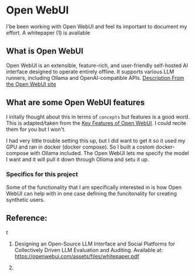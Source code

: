 # Open WebUI

I'be been working with Open WebUI and feel its important to document my effort. A whitepaper (1) is available 

## What is Open WebUI
Open WebUI is an extensible, feature-rich, and user-friendly self-hosted AI interface designed to operate entirely offline. It supports various LLM runners, including Ollama and OpenAI-compatible APIs. [Description From the Open WebUI site](https://docs.openwebui.com/)

## What are some Open WebUI features

I initally thought about this in terms of `concepts` but features is a good word.  This is adapted/taken from the [Key Features of Open WebUI](https://docs.openwebui.com/features/). I could recite them for you but I won't. 

I had very little trouble setting this up, but I did want to get it so it used my GPU and ran in docker (docker compose).  So I built a costom docker-compose with Ollama included.  The Open WebUI lets me specify the model I want and it will pull it down through Olloma and setu it up. 

### Specifics for this project

Some of the functionality that I am specifically interested in is how Open WebUI can help with in one case defining the funcitonality for creating synthetic users.  



## Reference:
t
1. Designing an Open-Source LLM Interface and Social Platforms for Collectively Driven LLM Evaluation and Auditing. Available at: https://openwebui.com/assets/files/whitepaper.pdf

2. 
